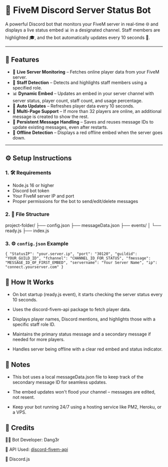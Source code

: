 # 🤖 FiveM Discord Server Status Bot

A powerful Discord bot that monitors your FiveM server in real-time 🌐 and displays a live status embed 📊 in a designated channel. Staff members are highlighted 🎓, and the bot automatically updates every 10 seconds 🔁.

---

## 🚀 Features

- 📡 **Live Server Monitoring** – Fetches online player data from your FiveM server.
- 👥 **Staff Detection** – Detects and highlights staff members using a specified role.
- 📊 **Dynamic Embed** – Updates an embed in your server channel with server status, player count, staff count, and usage percentage.
- 🔄 **Auto Updates** – Refreshes player data every 10 seconds.
- 🧾 **Multi-Page Support** – If more than 32 players are online, an additional message is created to show the rest.
- 💾 **Persistent Message Handling** – Saves and reuses message IDs to update existing messages, even after restarts.
- 🔴 **Offline Detection** – Displays a red offline embed when the server goes down.

---

## ⚙️ Setup Instructions

### 1. 🛠 Requirements
- Node.js 16 or higher
- Discord bot token
- Your FiveM server IP and port
- Proper permissions for the bot to send/edit/delete messages

### 2. 📁 File Structure

project-folder/
├── config.json
├── messageData.json
├── events/
│ └── ready.js
├── index.js

### 3. ⚙️ `config.json` Example

`{
  "StatusIP": "your.server.ip",
  "port": "30120",
  "guildid": "YOUR_GUILD_ID",
  "fchannel": "CHANNEL_ID_FOR_STATUS",
  "fmessage": "MESSAGE_ID_OF_FIRST_EMBED",
  "servername": "Your Server Name",
  "ip": "connect.yourserver.com"
}`



## 🧠 How It Works
- On bot startup (ready.js event), it starts checking the server status every 10 seconds.

- Uses the discord-fivem-api package to fetch player data.

- Displays player names, Discord mentions, and highlights those with a specific staff role ID.

- Maintains the primary status message and a secondary message if needed for more players.

- Handles server being offline with a clear red embed and status indicator.


## 📝 Notes
- This bot uses a local messageData.json file to keep track of the secondary message ID for seamless updates.

- The embed updates won't flood your channel – messages are edited, not resent.

- Keep your bot running 24/7 using a hosting service like PM2, Heroku, or a VPS.

## 🧰 Credits
👨‍💻 Bot Developer: Dang3r

🧩 API Used: [discord-fivem-api](https://github.com/xliel/discord-fivem-api)

💬 Discord.js
